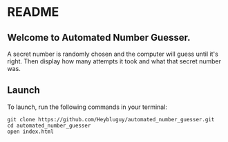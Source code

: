 # README

## Welcome to Automated Number Guesser.
A secret number is randomly chosen and the computer will guess until it's right. Then display how many attempts it took and what that secret number was.

## Launch

To launch, run the following commands in your terminal:

```
git clone https://github.com/Heybluguy/automated_number_guesser.git
cd automated_number_guesser
open index.html
```